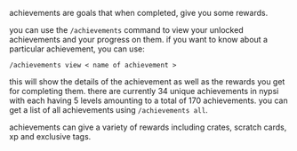 <script>
  import DocsTemplate from "$lib/components/docs/DocsTemplate.svelte"
  import Achievements from "./achievements.svelte"
  import DocsHeader from '$lib/components/docs/DocsHeader.svelte';
</script>

<DocsTemplate title='achievements' description="discover all nypsi achievements, track your progress, view rewards, and learn how to use the /achievements command to unlock exclusive tags and prizes." />

achievements are goals that when completed, give you some rewards.

<DocsHeader header='h2' text="viewing achievements"/>

you can use the `/achievements` command to view your unlocked achievements and your progress on them. if you want to know about a particular achievement, you can use:

```
/achievements view < name of achievement >
```

this will show the details of the achievement as well as the rewards you get for completing them. there are currently 34 unique achievements in nypsi with each having 5 levels amounting to a total of 170 achievements. you can get a list of all achievements using `/achievements all`.

<DocsHeader header='h2' text="rewards" />

achievements can give a variety of rewards including crates, scratch cards, xp and exclusive tags.

<DocsHeader header='h2' text="all achievements" />

<Achievements />
